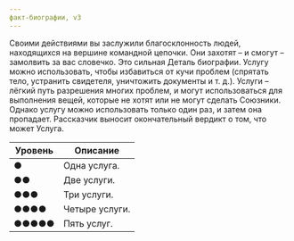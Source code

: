 ```yaml
---
факт-биографии, v3
---
```


Своими действиями вы заслужили благосклонность людей, находящихся на вершине командной цепочки. Они захотят – и смогут – замолвить за вас словечко. Это сильная Деталь биографии. Услугу можно использовать, чтобы избавиться от кучи проблем (спрятать тело, устранить свидетеля, уничтожить документы и т. д.). Услуги – лёгкий путь разрешения многих проблем, и могут использоваться для выполнения вещей, которые не хотят или не могут сделать Союзники. Однако услугу можно использовать только один раз, и затем она пропадает. Рассказчик выносит окончательный вердикт о том, что может Услуга.

| Уровень | Описание       |
| ------- | -------------- |
| ●       | Одна услуга.   |
| ●●      | Две услуги.    |
| ●●●     | Три услуги.    |
| ●●●●    | Четыре услуги. |
| ●●●●●   | Пять услуг.    |